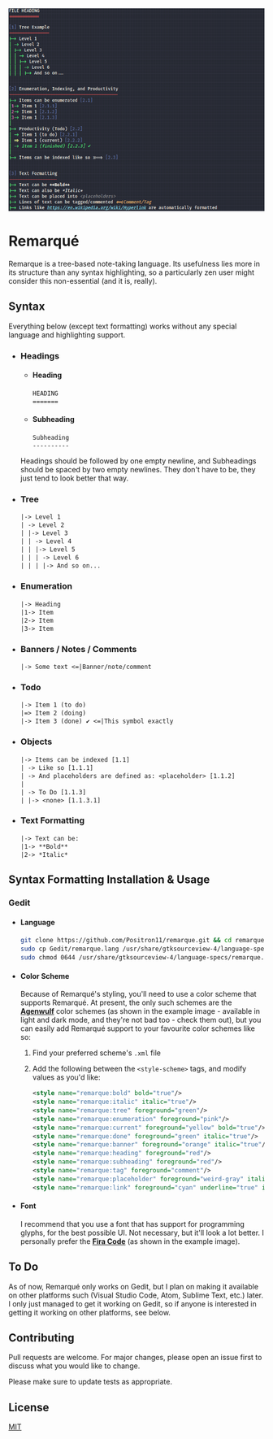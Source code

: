 <img src="example.png">



# Remarqué

Remarque is a tree-based note-taking language. Its usefulness lies more in its structure than any syntax highlighting, so a particularly zen user might consider this non-essential (and it is, really). 



## Syntax

Everything below (except text formatting) works without any special language and highlighting support.

* ### Headings

    * #### Heading
        
        ```
        HEADING
        =======
        ```

    * #### Subheading
        
        ```
        Subheading
        ----------
        ```
	
	Headings should be followed by one empty newline, and Subheadings should be spaced by two empty newlines. They don't have to be, they just tend to look better that way.
	
* ### Tree

    ```
    |-> Level 1
    | -> Level 2
    | |-> Level 3
    | | -> Level 4
    | | |-> Level 5
    | | | -> Level 6
    | | | |-> And so on...
    ```
* ### Enumeration

    ```
    |-> Heading
    |1-> Item
    |2-> Item
    |3-> Item
    ```

* ### Banners / Notes / Comments

    ```
    |-> Some text <=|Banner/note/comment
    ```

* ### Todo

    ```
    |-> Item 1 (to do)
    |=> Item 2 (doing)
    |-> Item 3 (done) ✔ <=|This symbol exactly
    ```

* ### Objects
        
    ```
    |-> Items can be indexed [1.1]
    | -> Like so [1.1.1]
    | -> And placeholders are defined as: <placeholder> [1.1.2]
    |
    | -> To Do [1.1.3]
    | |-> <none> [1.1.3.1]
    ```

* ### Text Formatting

    ```
    |-> Text can be:
    |1-> **Bold**
    |2-> *Italic*
    ```


## Syntax Formatting Installation & Usage

### Gedit

* #### Language

    ```bash
    git clone https://github.com/Positron11/remarque.git && cd remarque
    sudo cp Gedit/remarque.lang /usr/share/gtksourceview-4/language-specs/
    sudo chmod 0644 /usr/share/gtksourceview-4/language-specs/remarque.lang
    ```

* #### Color Scheme

    Because of Remarqué's styling, you'll need to use a color scheme that supports Remarqué. At present, the only such schemes are the **[Agenwulf](https://github.com/Positron11/agenwulf-color-scheme)** color schemes (as shown in the example image - available in light and dark mode, and they're not bad too - check them out), but you can easily add Remarqué support to your favourite color schemes like so:

    1. Find your preferred scheme's `.xml` file
    2. Add the following between the `<style-scheme>` tags, and modify values as you'd like:

        ```xml
        <style name="remarque:bold" bold="true"/>
		<style name="remarque:italic" italic="true"/>
		<style name="remarque:tree" foreground="green"/>
		<style name="remarque:enumeration" foreground="pink"/>
		<style name="remarque:current" foreground="yellow" bold="true"/>
		<style name="remarque:done" foreground="green" italic="true"/>
		<style name="remarque:banner" foreground="orange" italic="true"/>
		<style name="remarque:heading" foreground="red"/>
		<style name="remarque:subheading" foreground="red"/>
		<style name="remarque:tag" foreground="comment"/>
		<style name="remarque:placeholder" foreground="weird-gray" italic="true"/>
		<style name="remarque:link" foreground="cyan" underline="true" italic="true"/>
        ```

* #### Font
    
    I recommend that you use a font that has support for programming glyphs, for the best possible UI. Not necessary, but it'll look a lot better. I personally prefer the **[Fira Code](https://github.com/tonsky/FiraCode)** (as shown in the example image).



## To Do

As of now, Remarqué only works on Gedit, but I plan on making it available on other platforms such (Visual Studio Code, Atom, Sublime Text, etc.) later. I only just managed to get it working on Gedit, so if anyone is interested in getting it working on other platforms, see below.



## Contributing
Pull requests are welcome. For major changes, please open an issue first to discuss what you would like to change.

Please make sure to update tests as appropriate.



## License
[MIT](https://choosealicense.com/licenses/mit/)
